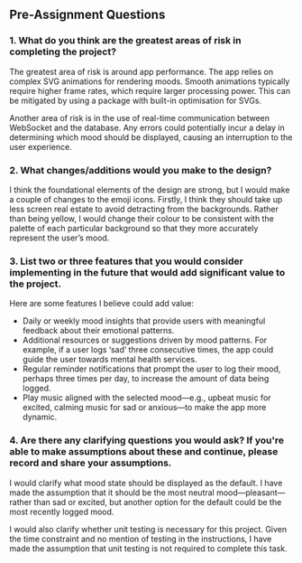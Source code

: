 ## Pre-Assignment Questions

### 1. What do you think are the greatest areas of risk in completing the project?

The greatest area of risk is around app performance. The app relies on complex SVG animations for rendering moods. Smooth animations typically require higher frame rates, which require larger processing power. This can be mitigated by using a package with built-in optimisation for SVGs.

Another area of risk is in the use of real-time communication between WebSocket and the database. Any errors could potentially incur a delay in determining which mood should be displayed, causing an interruption to the user experience.

### 2. What changes/additions would you make to the design?

I think the foundational elements of the design are strong, but I would make a couple of changes to the emoji icons. Firstly, I think they should take up less screen real estate to avoid detracting from the backgrounds. Rather than being yellow, I would change their colour to be consistent with the palette of each particular background so that they more accurately represent the user’s mood.

### 3. List two or three features that you would consider implementing in the future that would add significant value to the project.

Here are some features I believe could add value:

- Daily or weekly mood insights that provide users with meaningful feedback about their emotional patterns.
- Additional resources or suggestions driven by mood patterns. For example, if a user logs ‘sad’ three consecutive times, the app could guide the user towards mental health services.
- Regular reminder notifications that prompt the user to log their mood, perhaps three times per day, to increase the amount of data being logged.
- Play music aligned with the selected mood—e.g., upbeat music for excited, calming music for sad or anxious—to make the app more dynamic.

### 4. Are there any clarifying questions you would ask? If you're able to make assumptions about these and continue, please record and share your assumptions.

I would clarify what mood state should be displayed as the default. I have made the assumption that it should be the most neutral mood—pleasant—rather than sad or excited, but another option for the default could be the most recently logged mood.

I would also clarify whether unit testing is necessary for this project. Given the time constraint and no mention of testing in the instructions, I have made the assumption that unit testing is not required to complete this task.
